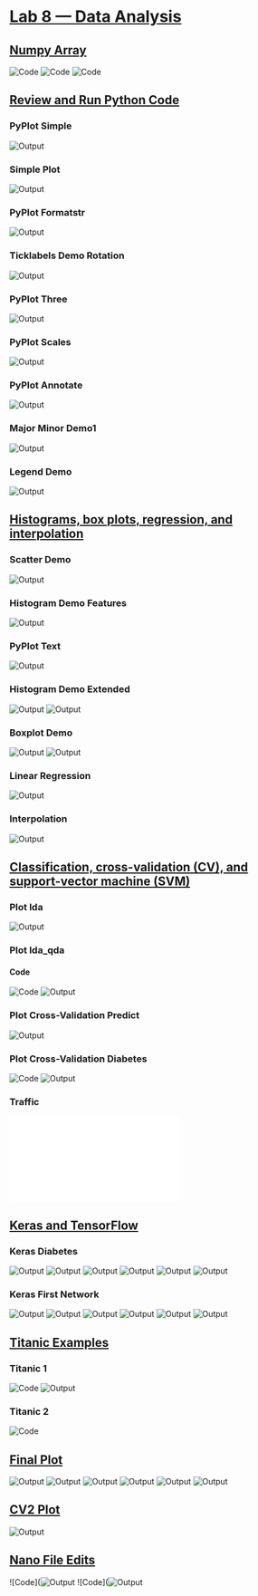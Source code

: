 # **<ins>Lab 8 — Data Analysis </ins>**
## **<ins> Numpy Array</ins>**
![Code](Numpy_Array(1).png)
![Code](Numpy_Array(2).png)
![Code](Numpy_Array(3).png)

## **<ins> Review and Run Python Code </ins>** 
### **PyPlot Simple**
![Output](output_pyplot_simple.py.png)
### **Simple Plot**
![Output](output_simple_plot.py.png)
### **PyPlot Formatstr**
![Output](output_pyplot_formatstr.py.png)
### **Ticklabels Demo Rotation**
![Output](output_ticklabels_demo_rotation.py.png)
### **PyPlot Three**
![Output](output_pyplot_three.py.png)
### **PyPlot Scales**
![Output](output_pyplot_scales.py.png)
### **PyPlot Annotate**
![Output](output_pyplot_annotate.py.png)
### **Major Minor Demo1**
![Output](output_major_minor_demo1.py.png)
### **Legend Demo**
![Output](output_legend_demo.py.png)

## **<ins> Histograms, box plots, regression, and interpolation </ins>** 
### **Scatter Demo**
![Output](output_scatter_demo.py.png)
### **Histogram Demo Features**
![Output](output_histogram_demo_features.py(1).png)
### **PyPlot Text**
![Output](python3_pyplot_text.py.png)
### **Histogram Demo Extended**
![Output](output_histogram_demo_extended.py(2).png)
![Output](output_histogram_demo_extended.py(3).png)
### **Boxplot Demo**
![Output](output_boxplot_demo.py(1).png)
![Output](output_boxplot_demo.py(2).png)
### **Linear Regression**
![Output](output_linreg.py.png)
### **Interpolation**
![Output](output_interpolation.py.png)

## **<ins> Classification, cross-validation (CV), and support-vector machine (SVM) </ins>** 
### **Plot lda**
![Output](output_plot_lda.py.png)
### **Plot lda_qda**
#### **Code**
![Code](code_plot_lda_qda.py.png)
![Output](output_plot_lda_qda.py.png)
### **Plot Cross-Validation Predict**
![Output](output_plot_cv_predict.py.png)
### **Plot Cross-Validation Diabetes**
![Code](code_plot_cv_diabetes.py.png)
![Output](output_plot_cv_diabetes.py.png)
### **Traffic**
![Output](output_plot_cv_diabetes.py)

## **<ins> Keras and TensorFlow </ins>** 
### **Keras Diabetes**
![Output](output_keras_diabetes.py.png)
![Output](output_keras_diabetes.py(2).png)
![Output](output_keras_diabetes.py(3).png)
![Output](output_keras_diabetes.py(4).png)
![Output](output_keras_diabetes.py(5).png)
![Output](output_keras_diabetes.py(6).png)

### **Keras First Network**
![Output](output_keras_first_network.py.png)
![Output](output_keras_first_network.py(2).png)
![Output](output_keras_first_network.py(3).png)
![Output](output_keras_first_network.py(4).png)
![Output](output_keras_first_network.py(5).png)
![Output](output_keras_first_network.py(6).png)

## **<ins> Titanic Examples </ins>** 
### **Titanic 1**
![Code](code_titanic_1.py.png)
![Output](output_titanic_1.py.png)
### **Titanic 2**
![Code](output_titanic_2.py.png)

## **<ins> Final Plot </ins>** 
![Output](Temperature_CPU_Usage.png)
![Output](CPU_Usage_Histogram.png)
![Output](Temperature_Histogram.png)
![Output](CPU_Usage_BoxPlot.png)
![Output](Temperature_BoxPlot.png)
![Output](Temperature_versus_CPU_Usage.png)

## **<ins> CV2 Plot </ins>** 
![Output](Predicted_Vs_Temperature.png)

## **<ins> Nano File Edits </ins>** 
![Code](![Output](Nano_File.png)
![Code](![Output](Nano_File(2).png)




